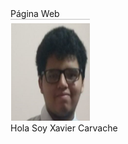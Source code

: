 
<html lang="en">
<head>
    <meta charset="UTF-8">
    <meta name="viewport" content="width=device-width, initial-scale=1.0">
    Página Web 
    <style>
    </style>
</head>
<body>
<div class="content">
    <img src="Screenshot_93.png" alt="100%">
    <div class="text">Hola Soy Xavier Carvache</div>
</div>
</body>
</html>
